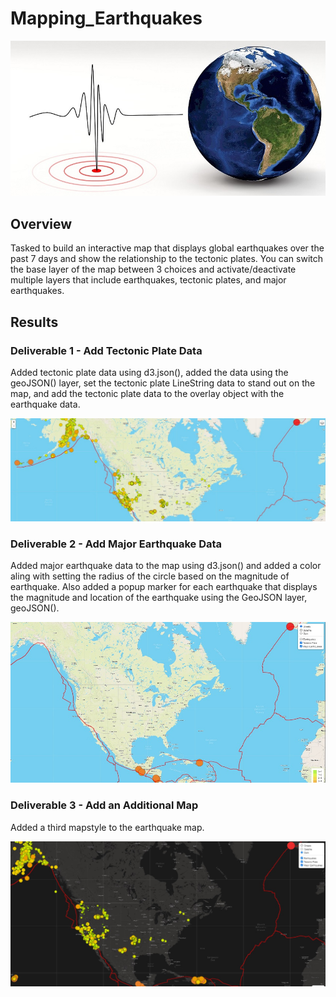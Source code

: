 # Mapping_Earthquakes
![Earthquakes](https://github.com/RyanWhited/Mapping_Earthquakes/blob/main/images/earthquake-3167693_1280.jpg)

## Overview

Tasked to build an interactive map that displays global earthquakes over the past 7 days and show the relationship to the tectonic plates. You can switch the base layer of the map between 3 choices and activate/deactivate multiple layers that include earthquakes, tectonic plates, and major earthquakes.

## Results

### Deliverable 1 - Add Tectonic Plate Data
Added tectonic plate data using d3.json(), added the data using the geoJSON() layer, set the tectonic plate LineString data to stand out on the map, and add the tectonic plate data to the overlay object with the earthquake data.

![Deliverable 1](https://github.com/RyanWhited/Mapping_Earthquakes/blob/main/images/deliverable1.jpg)

### Deliverable 2 - Add Major Earthquake Data
Added major earthquake data to the map using d3.json() and added a color aling with setting the radius of the circle based on the magnitude of earthquake. Also added a popup marker for each earthquake that displays the magnitude and location of the earthquake using the GeoJSON layer, geoJSON().

![Deliverable 2](https://github.com/RyanWhited/Mapping_Earthquakes/blob/main/images/deliverable2.jpg)

### Deliverable 3 - Add an Additional Map
Added a third mapstyle to the earthquake map. 

![Deliverable 3](https://github.com/RyanWhited/Mapping_Earthquakes/blob/main/images/deliverable3.jpg)
